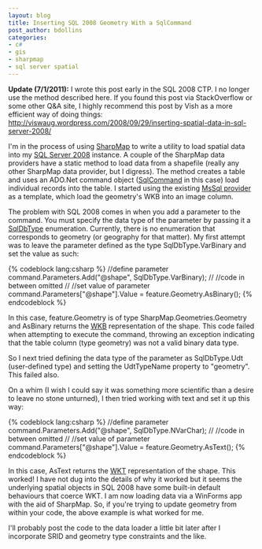```yaml
---
layout: blog
title: Inserting SQL 2008 Geometry With a SqlCommand
post_author: bdollins
categories:
- c#
- gis
- sharpmap
- sql server spatial
---
```


<strong>Update (7/1/2011):</strong> I wrote this post early in the SQL 2008 CTP. I no longer use the method described here. If you found this post via StackOverflow or some other Q&amp;A site, I highly recommend this post by Vish as a more efficient way of doing things: <a href="http://viswaug.wordpress.com/2008/09/29/inserting-spatial-data-in-sql-server-2008/">http://viswaug.wordpress.com/2008/09/29/inserting-spatial-data-in-sql-server-2008/</a>

I'm in the process of using <a href="http://codeplex.com/SharpMap">SharpMap</a> to write a utility to load spatial data into my <a href="http://www.microsoft.com/sql/2008/technologies/spatial.mspx">SQL Server 2008</a> instance. A couple of the SharpMap data providers have a static method to load data from a shapefile (really any other SharpMap data provider, but I digress). The method creates a table and uses an ADO.Net command object (<a href="http://msdn2.microsoft.com/en-us/library/system.data.sqlclient.sqlcommand.aspx">SqlCommand</a> in this case) load individual records into the table. I started using the existing <a href="http://www.codeplex.com/SharpMap/SourceControl/FileView.aspx?itemId=30508&amp;changeSetId=28971">MsSql provider</a> as a template, which load the geometry's WKB into an image column.

The problem with SQL 2008 comes in when you add a parameter to the command. You must specify the data type of the parameter by passing it a <a href="http://msdn2.microsoft.com/en-us/library/system.data.sqldbtype.aspx">SqlDbType</a> enumeration. Currently, there is no enumeration that corresponds to geometry (or geography for that matter). My first attempt was to leave the parameter defined as the type SqlDbType.VarBinary and set the value as such:

{% codeblock lang:csharp %}
//define parameter
command.Parameters.Add("@shape", SqlDbType.VarBinary);
//
//code in between omitted
//
//set value of parameter
command.Parameters["@shape"].Value = feature.Geometry.AsBinary();
{% endcodeblock %}

In this case, feature.Geometry is of type SharpMap.Geometries.Geometry and AsBinary returns the <a href="http://dev.mysql.com/doc/refman/5.0/en/gis-wkb-format.html">WKB</a> representation of the shape. This code failed when attempting to execute the command, throwing an exception indicating that the table column (type geometry) was not a valid binary data type.

So I next tried defining the data type of the parameter as SqlDbType.Udt (user-defined type) and setting the UdtTypeName property to "geometry". This failed also.

On a whim (I wish I could say it was something more scientific than a desire to leave no stone unturned), I then tried working with text and set it up this way:

{% codeblock lang:csharp %}
//define parameter
command.Parameters.Add("@shape", SqlDbType.NVarChar);
//
//code in between omitted
//
//set value of parameter
command.Parameters["@shape"].Value = feature.Geometry.AsText();
{% endcodeblock %}

In this case, AsText returns the <a href="http://en.wikipedia.org/wiki/Well-known_text">WKT</a> representation of the shape. This worked! I have not dug into the details of why it worked but it seems the underlying spatial objects in SQL 2008 have some built-in default behaviours that coerce WKT. I am now loading data via a WinForms app with the aid of SharpMap. So, if you're trying to update geometry from within your code, the above example is what worked for me.

I'll probably post the code to the data loader a little bit later after I incorporate SRID and geometry type constraints and the like.